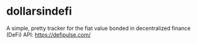 # dollarsindefi
A simple, pretty tracker for the fiat value bonded in decentralized finance (DeFi)
API: https://defipulse.com/
